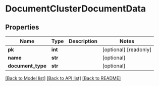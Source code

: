 # DocumentClusterDocumentData

## Properties
Name | Type | Description | Notes
------------ | ------------- | ------------- | -------------
**pk** | **int** |  | [optional] [readonly] 
**name** | **str** |  | [optional] 
**document_type** | **str** |  | [optional] 

[[Back to Model list]](../README.md#documentation-for-models) [[Back to API list]](../README.md#documentation-for-api-endpoints) [[Back to README]](../README.md)



